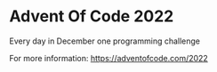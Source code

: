 # Advent Of Code 2022
Every day in December one programming challenge

For more information: https://adventofcode.com/2022
